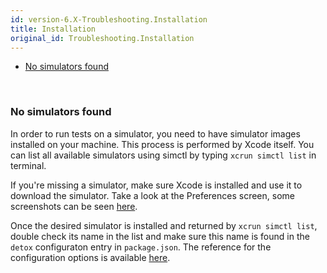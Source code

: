 ```yaml
---
id: version-6.X-Troubleshooting.Installation
title: Installation
original_id: Troubleshooting.Installation
---
```


* [No simulators found](#no-simulators-found)

<br>

### No simulators found

In order to run tests on a simulator, you need to have simulator images installed on your machine. This process is performed by Xcode itself. You can list all available simulators using simctl by typing `xcrun simctl list` in terminal.

If you're missing a simulator, make sure Xcode is installed and use it to download the simulator. Take a look at the Preferences screen, some screenshots can be seen [here](http://stackoverflow.com/questions/33738113/how-to-install-ios-9-1-simulator-in-xcode-version-7-1-1-7b1005).

Once the desired simulator is installed and returned by `xcrun simctl list`, double check its name in the list and make sure this name is found in the `detox` configuraton entry in `package.json`. The reference for the configuration options is available [here](APIRef.Configuration.md).
